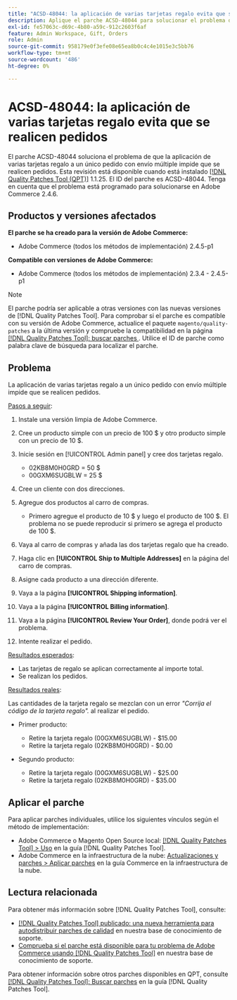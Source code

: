 ```yaml
---
title: "ACSD-48044: la aplicación de varias tarjetas regalo evita que se realicen pedidos"
description: Aplique el parche ACSD-48044 para solucionar el problema de Adobe Commerce cuando la aplicación de varias tarjetas regalo a un único pedido con envío múltiple impide que se realicen pedidos.
exl-id: fe57063c-d69c-4b80-a59c-912c2603f6af
feature: Admin Workspace, Gift, Orders
role: Admin
source-git-commit: 958179e0f3efe08e65ea8b0c4c4e1015e3c5bb76
workflow-type: tm+mt
source-wordcount: '486'
ht-degree: 0%

---
```


# ACSD-48044: la aplicación de varias tarjetas regalo evita que se realicen pedidos

El parche ACSD-48044 soluciona el problema de que la aplicación de varias tarjetas regalo a un único pedido con envío múltiple impide que se realicen pedidos. Esta revisión está disponible cuando está instalado [[!DNL Quality Patches Tool (QPT)]](/help/announcements/adobe-commerce-announcements/magento-quality-patches-released-new-tool-to-self-serve-quality-patches.md) 1.1.25. El ID del parche es ACSD-48044. Tenga en cuenta que el problema está programado para solucionarse en Adobe Commerce 2.4.6.

## Productos y versiones afectados

**El parche se ha creado para la versión de Adobe Commerce:**

* Adobe Commerce (todos los métodos de implementación) 2.4.5-p1

**Compatible con versiones de Adobe Commerce:**

* Adobe Commerce (todos los métodos de implementación) 2.3.4 - 2.4.5-p1

>[!NOTE]
>
>El parche podría ser aplicable a otras versiones con las nuevas versiones de [!DNL Quality Patches Tool]. Para comprobar si el parche es compatible con su versión de Adobe Commerce, actualice el paquete `magento/quality-patches` a la última versión y compruebe la compatibilidad en la página [[!DNL Quality Patches Tool]: buscar parches ](https://experienceleague.adobe.com/tools/commerce-quality-patches/index.html). Utilice el ID de parche como palabra clave de búsqueda para localizar el parche.

## Problema

La aplicación de varias tarjetas regalo a un único pedido con envío múltiple impide que se realicen pedidos.

<u>Pasos a seguir</u>:

1. Instale una versión limpia de Adobe Commerce.
1. Cree un producto simple con un precio de 100 $ y otro producto simple con un precio de 10 $.
1. Inicie sesión en [!UICONTROL Admin panel] y cree dos tarjetas regalo.

   * 02KB8M0H0GRD = 50 $
   * 00GXM6SUGBLW = 25 $

1. Cree un cliente con dos direcciones.
1. Agregue dos productos al carro de compras.

   * Primero agregue el producto de 10 $ y luego el producto de 100 $. El problema no se puede reproducir si primero se agrega el producto de 100 $.

1. Vaya al carro de compras y añada las dos tarjetas regalo que ha creado.
1. Haga clic en **[!UICONTROL Ship to Multiple Addresses]** en la página del carro de compras.
1. Asigne cada producto a una dirección diferente.
1. Vaya a la página **[!UICONTROL Shipping information]**.
1. Vaya a la página **[!UICONTROL Billing information]**.
1. Vaya a la página **[!UICONTROL Review Your Order]**, donde podrá ver el problema.
1. Intente realizar el pedido.

<u>Resultados esperados</u>:

* Las tarjetas de regalo se aplican correctamente al importe total.
* Se realizan los pedidos.

<u>Resultados reales</u>:

Las cantidades de la tarjeta regalo se mezclan con un error *&quot;Corrija el código de la tarjeta regalo&quot;.* al realizar el pedido.

* Primer producto:

   * Retire la tarjeta regalo (00GXM6SUGBLW) - $15.00
   * Retire la tarjeta regalo (02KB8M0H0GRD) - $0.00

* Segundo producto:

   * Retire la tarjeta regalo (00GXM6SUGBLW) - $25.00
   * Retire la tarjeta regalo (02KB8M0H0GRD) - $35.00

## Aplicar el parche

Para aplicar parches individuales, utilice los siguientes vínculos según el método de implementación:

* Adobe Commerce o Magento Open Source local: [[!DNL Quality Patches Tool] > Uso](https://experienceleague.adobe.com/docs/commerce-operations/tools/quality-patches-tool/usage.html) en la guía [!DNL Quality Patches Tool].
* Adobe Commerce en la infraestructura de la nube: [Actualizaciones y parches > Aplicar parches](https://experienceleague.adobe.com/docs/commerce-cloud-service/user-guide/develop/upgrade/apply-patches.html) en la guía Commerce en la infraestructura de la nube.

## Lectura relacionada

Para obtener más información sobre [!DNL Quality Patches Tool], consulte:

* [[!DNL Quality Patches Tool] publicado: una nueva herramienta para autodistribuir parches de calidad](/help/announcements/adobe-commerce-announcements/magento-quality-patches-released-new-tool-to-self-serve-quality-patches.md) en nuestra base de conocimiento de soporte.
* [Comprueba si el parche está disponible para tu problema de Adobe Commerce usando [!DNL Quality Patches Tool]](/help/support-tools/patches-available-in-qpt-tool/check-patch-for-magento-issue-with-magento-quality-patches.md) en nuestra base de conocimiento de soporte.

Para obtener información sobre otros parches disponibles en QPT, consulte [[!DNL Quality Patches Tool]: Buscar parches](https://experienceleague.adobe.com/tools/commerce-quality-patches/index.html) en la guía [!DNL Quality Patches Tool].

